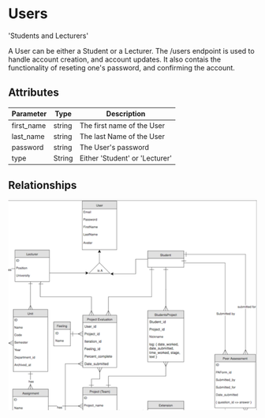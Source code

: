 # Users

<p class="short-description">'Students and Lecturers'</p>

A User can be either a Student or a Lecturer. The /users endpoint is used to handle account creation, and account updates. It also contais the functionality of reseting one's password, and confirming the account.

## Attributes

Parameter | Type | Description
--------- | ------- | -----------
first_name | string | The first name of the User
last_name | string | The last Name of the User
password | string | The User's password
type | String | Either 'Student' or 'Lecturer'

## Relationships

<img src="images/erd_user.png" alt="Unit Relationships">

